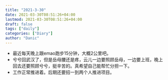 ```yaml
---
title: "2021-3-30"
date: 2021-03-30T08:51:26+04:00
lastmod: 2021-03-30T08:51:26+04:00
draft: false
tags: ["daily"]
categories: ["Diary"]
author: "Danic"
---
```


- 最近每天晚上跟emao跑步15分钟，大概2公里吧。
- 兮兮回武汉了，但是岳母腰还是疼，云儿一边要照顾岳母，一边要上班，晚上回去还要照顾兮兮，挺辛苦的。真希望自己能帮忙分担一下。
- 工作正常推进着。后期还要招一到两个人推进项目。